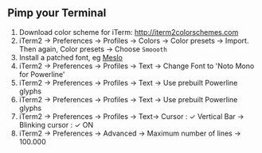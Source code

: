 ## Pimp your Terminal

1. Download color scheme for iTerm: http://iterm2colorschemes.com
2. iTerm2 → Preferences → Profiles → Colors → Color presets → Import. Then again, Color presets → Choose `Smoooth`
3. Install a patched font, eg [Meslo](https://github.com/powerline/fonts/blob/master/Meslo%20Slashed/Meslo%20LG%20M%20Regular%20for%20Powerline.ttf)
4. iTerm2 → Preferences → Profiles → Text → Change Font to 'Noto Mono for Powerline'
5. iTerm2 → Preferences → Profiles → Text → Use prebuilt Powerline glyphs
6. iTerm2 → Preferences → Profiles → Text → Use prebuilt Powerline glyphs
7.  iTerm2 → Preferences → Profiles → Text→ Cursor : ✓ Vertical Bar → Blinking cursor : ✓ ON
8.  iTerm2 → Preferences → Advanced → Maximum number of lines → 100.000 
